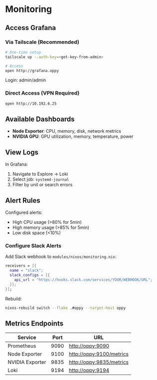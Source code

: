 # Monitoring

## Access Grafana

### Via Tailscale (Recommended)

```bash
# One-time setup
tailscale up --auth-key=<get-key-from-admin>

# Access
open http://grafana.oppy
```

Login: admin/admin

### Direct Access (VPN Required)

```bash
open http://10.192.6.25
```

## Available Dashboards

- **Node Exporter**: CPU, memory, disk, network metrics
- **NVIDIA GPU**: GPU utilization, memory, temperature, power

## View Logs

In Grafana:

1. Navigate to Explore → Loki
2. Select job: `systemd-journal`
3. Filter by unit or search errors

## Alert Rules

Configured alerts:

- High CPU usage (>80% for 5min)
- High memory usage (>85% for 5min)  
- Low disk space (<10%)

### Configure Slack Alerts

Add Slack webhook to `modules/nixos/monitoring.nix`:

```nix
receivers = [{
  name = "slack";
  slack_configs = [{
    api_url = "https://hooks.slack.com/services/YOUR/WEBHOOK/URL";
  }];
}];
```

Rebuild:

```bash
nixos-rebuild switch --flake .#oppy --target-host oppy
```

## Metrics Endpoints

| Service | Port | URL |
|---------|------|-----|
| Prometheus | 9090 | <http://oppy:9090> |
| Node Exporter | 9100 | <http://oppy:9100/metrics> |
| NVIDIA Exporter | 9835 | <http://oppy:9835/metrics> |
| Loki | 9194 | <http://oppy:9194> |
